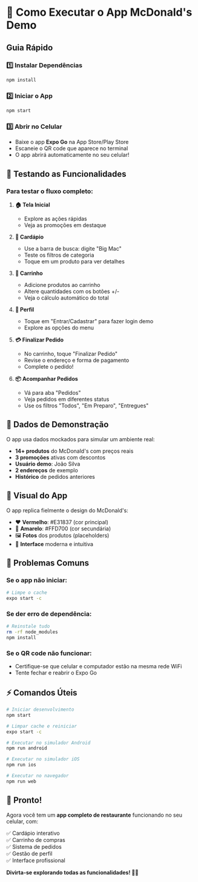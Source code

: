 # 🚀 Como Executar o App McDonald's Demo

## Guia Rápido

### 1️⃣ Instalar Dependências
```bash
npm install
```

### 2️⃣ Iniciar o App  
```bash
npm start
```

### 3️⃣ Abrir no Celular
- Baixe o app **Expo Go** na App Store/Play Store
- Escaneie o QR code que aparece no terminal
- O app abrirá automaticamente no seu celular!

## 📱 Testando as Funcionalidades

### Para testar o fluxo completo:

1. **🏠 Tela Inicial**
   - Explore as ações rápidas
   - Veja as promoções em destaque

2. **🍔 Cardápio**
   - Use a barra de busca: digite "Big Mac"
   - Teste os filtros de categoria
   - Toque em um produto para ver detalhes

3. **🛒 Carrinho**
   - Adicione produtos ao carrinho
   - Altere quantidades com os botões +/-
   - Veja o cálculo automático do total

4. **👤 Perfil** 
   - Toque em "Entrar/Cadastrar" para fazer login demo
   - Explore as opções do menu

5. **💳 Finalizar Pedido**
   - No carrinho, toque "Finalizar Pedido"
   - Revise o endereço e forma de pagamento
   - Complete o pedido!

6. **📦 Acompanhar Pedidos**
   - Vá para aba "Pedidos"
   - Veja pedidos em diferentes status
   - Use os filtros "Todos", "Em Preparo", "Entregues"

## 🎯 Dados de Demonstração

O app usa dados mockados para simular um ambiente real:

- **14+ produtos** do McDonald's com preços reais
- **3 promoções** ativas com descontos
- **Usuário demo**: João Silva
- **2 endereços** de exemplo
- **Histórico** de pedidos anteriores

## 🎨 Visual do App

O app replica fielmente o design do McDonald's:
- ❤️ **Vermelho**: #E31837 (cor principal)
- 💛 **Amarelo**: #FFD700 (cor secundária)  
- 🖼️ **Fotos** dos produtos (placeholders)
- 📱 **Interface** moderna e intuitiva

## 🔧 Problemas Comuns

### Se o app não iniciar:
```bash
# Limpe o cache
expo start -c
```

### Se der erro de dependência:
```bash
# Reinstale tudo
rm -rf node_modules
npm install
```

### Se o QR code não funcionar:
- Certifique-se que celular e computador estão na mesma rede WiFi
- Tente fechar e reabrir o Expo Go

## ⚡ Comandos Úteis

```bash
# Iniciar desenvolvimento
npm start

# Limpar cache e reiniciar  
expo start -c

# Executar no simulador Android
npm run android

# Executar no simulador iOS
npm run ios

# Executar no navegador
npm run web
```

## 🎉 Pronto!

Agora você tem um **app completo de restaurante** funcionando no seu celular, com:

✅ Cardápio interativo  
✅ Carrinho de compras  
✅ Sistema de pedidos  
✅ Gestão de perfil  
✅ Interface profissional  

**Divirta-se explorando todas as funcionalidades! 🍔📱**
